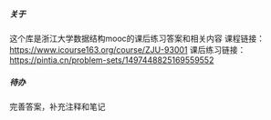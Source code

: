 ##### 关于
这个库是浙江大学数据结构mooc的课后练习答案和相关内容
课程链接：https://www.icourse163.org/course/ZJU-93001
课后练习链接：https://pintia.cn/problem-sets/1497448825169559552
##### 待办
完善答案，补充注释和笔记
